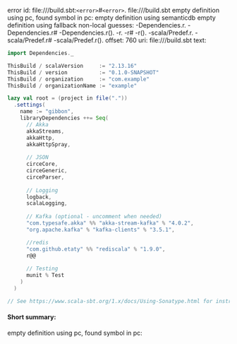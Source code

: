 error id: file://<WORKSPACE>/build.sbt:`<error>`#`<error>`.
file://<WORKSPACE>/build.sbt
empty definition using pc, found symbol in pc: 
empty definition using semanticdb
empty definition using fallback
non-local guesses:
	 -Dependencies.r.
	 -Dependencies.r#
	 -Dependencies.r().
	 -r.
	 -r#
	 -r().
	 -scala/Predef.r.
	 -scala/Predef.r#
	 -scala/Predef.r().
offset: 760
uri: file://<WORKSPACE>/build.sbt
text:
```scala
import Dependencies._

ThisBuild / scalaVersion     := "2.13.16"
ThisBuild / version          := "0.1.0-SNAPSHOT"
ThisBuild / organization     := "com.example"
ThisBuild / organizationName := "example"

lazy val root = (project in file("."))
  .settings(
    name := "gibbon",
    libraryDependencies ++= Seq(
      // Akka
      akkaStreams,
      akkaHttp,
      akkaHttpSpray,
      
      // JSON
      circeCore,
      circeGeneric,
      circeParser,
      
      // Logging
      logback,
      scalaLogging,
      
      // Kafka (optional - uncomment when needed)
      "com.typesafe.akka" %% "akka-stream-kafka" % "4.0.2",
      "org.apache.kafka" % "kafka-clients" % "3.5.1",

      //redis
      "com.github.etaty" %% "rediscala" % "1.9.0",
      r@@
      
      // Testing
      munit % Test
    )
  )

// See https://www.scala-sbt.org/1.x/docs/Using-Sonatype.html for instructions on how to publish to Sonatype.

```


#### Short summary: 

empty definition using pc, found symbol in pc: 
